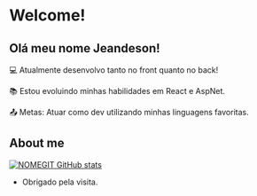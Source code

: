 # Welcome!

 

## Olá meu nome Jeandeson!

 

:computer: Atualmente desenvolvo tanto no front quanto no back!

:books: Estou evoluindo minhas habilidades em React e AspNet.

:outbox_tray: Metas: Atuar como dev utilizando minhas linguagens favoritas.

 

## About me

[![NOMEGIT GitHub stats](https://github-readme-stats.vercel.app/api?username=jeandeson)](https://github.com/jeandeson/github-readme-stats)

- Obrigado pela visita.
